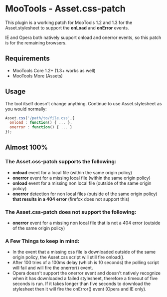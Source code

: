 # MooTools - Asset.css-patch

This plugin is a working patch for MooTools 1.2 and 1.3 for the Asset.stylesheet to support the **onLoad** and **onError** events.

IE and Opera both natively support onload and onerror events, so this patch is for the remaining browsers.

## Requirements

- MooTools Core 1.2+ (1.3+ works as well)
- MooTools More (Assets)

## Usage

The tool itself doesn't change anything. Continue to use Asset.stylesheet as you would normally:

```javascript
Asset.css('/path/to/file.css',{
  onload : function() { ... },
  onerror : function() { ... }
});
```

## Almost 100%

### The Asset.css-patch supports the following:

- **onload** event for a local file (within the same origin policy)
- **onerror** event for a missing local file (within the same origin policy)
- **onload** event for a missing non local file (outside of the same origin policy)
- **onerror** detection for non local files (outside of the same origin policy) **that results in a 404 error** (firefox does not support this)

### The Asset.css-patch **does not support** the following:

- **onerror** event for a missing non local file that is not a 404 error (outside of the same origin policy)


### A Few Things to keep in mind:

- In the event that a missing css file is downloaded outside of the same origin policy, the Asset.css script will still fire onload().
- After 100 tries of a 100ms delay (which is 10 seconds) the polling script will fail and will fire the onerror() event.
- Opera doesn't support the onerror event and doesn't natively recognize when it has downloaded a failed stylesheet, therefore a timeout of five seconds is run. If it takes longer than five seconds to download the stylesheet then it will fire the onError() event (Opera and IE only).
